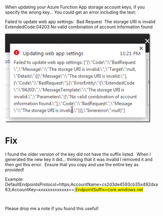 When updating your Azure Function App storage account keys, if you specify the wrong key… You could get an error including the text:

Failed to update web app settings:&nbsp; Bad Request&nbsp; The storage URI is invalid ExtendedCode:04203 No valid combination of account information found

[<img loading="lazy" title="Capture" style="border-top: 0px;border-right: 0px;border-bottom: 0px;padding-top: 0px;padding-left: 0px;border-left: 0px;padding-right: 0px" border="0" alt="Capture" src="/assets/images/2018/06/Capture_thumb.png" width="478" height="292" />](/assets/images/2018/06/Capture.png)

# Fix

I found the older version of the key did not have the suffix listed.&nbsp; When I generated the new key it did… thinking that it was invalid I removed it and then got this error.&nbsp; Ensure that you copy and use the entire key as provided!

Example: DefaultEndpointsProtocol=https;AccountName=cs2d3de4593cb35x492dxa63;AccountKey=xxxxxxxxxxxxx==;<font style="background-color: #ffff00">EndpointSuffix=core.windows.net</font>

<font style="background-color: #ffff00"></font>&nbsp;

Please drop me a note if you found this useful!

<font style="background-color: #ffff00"></font>